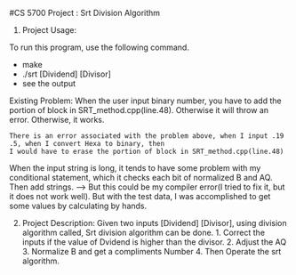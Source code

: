 #CS 5700 Project : Srt Division Algorithm

1. Project Usage:

To run this program, use the following command.
-	make
-	./srt [Dividend] [Divisor]
-	see the output

Existing Problem:
	When the user input binary number, you have to add the portion of block in SRT_method.cpp(line.48).
	Otherwise it will throw an error. Otherwise, it works.
	
	There is an error associated with the problem above, when I input .19 .5, when I convert Hexa to binary, then 
	I would have to erase the portion of block in SRT_method.cpp(line.48)
	
  When the input string is long, it tends to have some problem with my conditional statement, which it checks each bit of normalized B and AQ.
        Then add strings. --> But this could be my compiler error(I tried to fix it, but it does not work well).
        But with the test data, I was accomplished to get some values by calculating by hands.

2. Project Description:
        Given two inputs [Dividend] [Divisor], using division algorithm called, Srt division algorithm can be done.
        1. Correct the inputs if the value of Dvidend is higher than the divisor.
        2. Adjust the AQ
        3. Normalize B and get a compliments Number
        4. Then Operate the srt algorithm.

